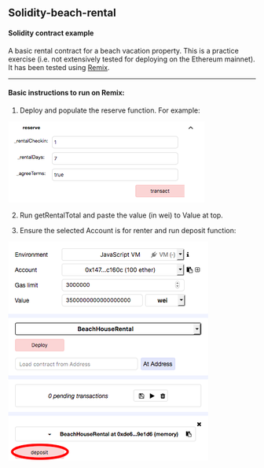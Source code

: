 ## Solidity-beach-rental

#### Solidity contract example

A basic rental contract for a beach vacation property. This is a practice exercise (i.e. not extensively tested for deploying on the Ethereum mainnet). It has been tested using [Remix](https://remix.ethereum.org).

----
#### Basic instructions to run on Remix:
1) Deploy and populate the reserve function. For example:

![reserve](reserve.png)

2) Run getRentalTotal and paste the value (in wei) to Value at top.

3) Ensure the selected Account is for renter and run deposit function:

![deposit](deposit.png)

